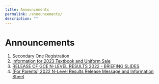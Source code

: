 ```yaml
---
title: Announcements
permalink: /announcements/
description: ""
---
```

# **Announcements**

1. [Secondary One Registration](/others/news-archive/2022/secondary-one-registration/) 
2. [Information for 2023 Textbook and Uniform Sale](/book-list-and-uniform/)
3. [RELEASE OF GCE N-LEVEL RESULTS 2022 - BRIEFING SLIDES](/files/Release%20of%20GCE%20N%20Level%20Results%20-%20Briefing%20slides%20for%20students%202022.pdf)
4. [[For Parents] 2022 N-Level Results Release Message and Information Sheet](/others/news-archive/2022/gce-n-level-results-release-supporting-your-teen/)